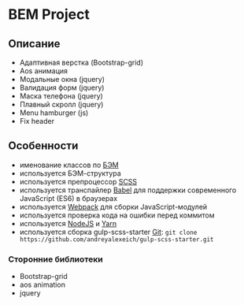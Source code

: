 # BEM Project

## Описание
* Адаптивная верстка (Bootstrap-grid)
* Aos анимация
* Модальные окна (jquery)
* Валидация форм (jquery)
* Маска телефона (jquery)
* Плавный скролл (jquery)
* Menu hamburger (js)
* Fix header

## Особенности
* именование классов по [БЭМ](https://ru.bem.info/)
* используется БЭМ-структура
* используется препроцессор [SCSS](https://sass-lang.com/)
* используется транспайлер [Babel](https://babeljs.io/) для поддержки современного JavaScript (ES6) в браузерах
* используется [Webpack](https://webpack.js.org/) для сборки JavaScript-модулей
* используется проверка кода на ошибки перед коммитом
* используется [NodeJS](https://nodejs.org/en/) и [Yarn](https://yarnpkg.com/en/docs/install)
* используется сборка gulp-scss-starter [Git](https://git-scm.com/downloads): ```git clone https://github.com/andreyalexeich/gulp-scss-starter.git```

### Сторонние библиотеки
* Bootstrap-grid
* aos animation
* jquery
